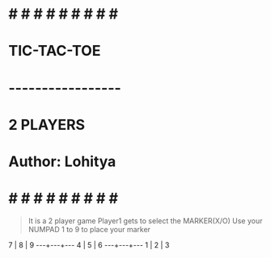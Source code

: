 # # # # # # # # # # #
#    TIC-TAC-TOE    #
# ----------------- #
#     2 PLAYERS     #
#  Author: Lohitya  #
# # # # # # # # # # #


>It is a 2 player game
>Player1 gets to select the MARKER(X/O)
>Use your NUMPAD 1 to 9 to place your marker

 7 | 8 | 9
---+---+---
 4 | 5 | 6
---+---+---
 1 | 2 | 3
 
